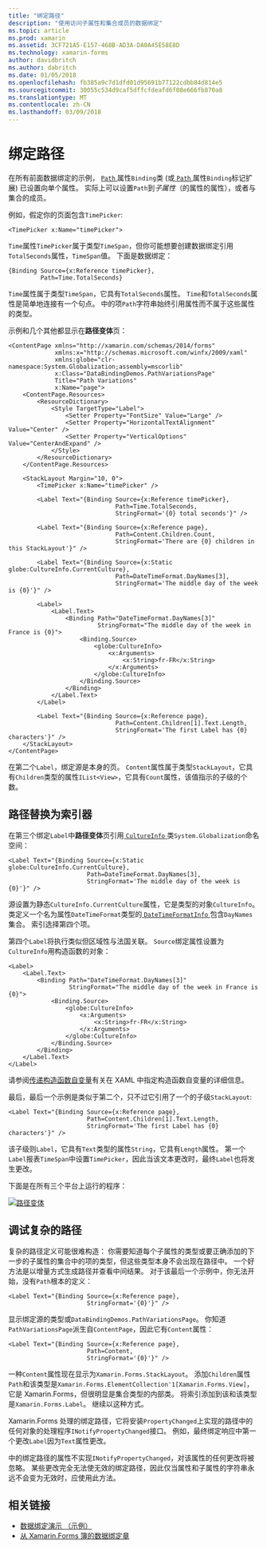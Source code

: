 ```yaml
---
title: "绑定路径"
description: "使用访问子属性和集合成员的数据绑定"
ms.topic: article
ms.prod: xamarin
ms.assetid: 3CF721A5-E157-468B-AD3A-DA0A45E58E8D
ms.technology: xamarin-forms
author: davidbritch
ms.author: dabritch
ms.date: 01/05/2018
ms.openlocfilehash: fb385a9c7d1dfd01d95691b77122cdbb84d814e5
ms.sourcegitcommit: 30055c534d9caf5dffcfdeafd6f08e666fb870a8
ms.translationtype: MT
ms.contentlocale: zh-CN
ms.lasthandoff: 03/09/2018
---
```

# <a name="binding-path"></a>绑定路径

在所有前面数据绑定的示例， [ `Path` ](https://developer.xamarin.com/api/property/Xamarin.Forms.Binding.Path/)属性`Binding`类 (或[ `Path` ](https://developer.xamarin.com/api/property/Xamarin.Forms.Xaml.BindingExtension.Path/)属性`Binding`标记扩展) 已设置向单个属性。 实际上可以设置`Path`到*子属性*（的属性的属性），或者与集合的成员。

例如，假定你的页面包含`TimePicker`:

```xaml
<TimePicker x:Name="timePicker">
```

`Time`属性`TimePicker`属于类型`TimeSpan`，但你可能想要创建数据绑定引用`TotalSeconds`属性，`TimeSpan`值。 下面是数据绑定：

```xaml
{Binding Source={x:Reference timePicker},
         Path=Time.TotalSeconds}
```
         
`Time`属性属于类型`TimeSpan`，它具有`TotalSeconds`属性。 `Time`和`TotalSeconds`属性是简单地连接有一个句点。 中的项`Path`字符串始终引用属性而不属于这些属性的类型。

示例和几个其他都显示在**路径变体**页：

```xaml
<ContentPage xmlns="http://xamarin.com/schemas/2014/forms"
             xmlns:x="http://schemas.microsoft.com/winfx/2009/xaml"
             xmlns:globe="clr-namespace:System.Globalization;assembly=mscorlib"
             x:Class="DataBindingDemos.PathVariationsPage"
             Title="Path Variations"
             x:Name="page">
    <ContentPage.Resources>
        <ResourceDictionary>
            <Style TargetType="Label">
                <Setter Property="FontSize" Value="Large" />
                <Setter Property="HorizontalTextAlignment" Value="Center" />
                <Setter Property="VerticalOptions" Value="CenterAndExpand" />
            </Style>
        </ResourceDictionary>
    </ContentPage.Resources>
    
    <StackLayout Margin="10, 0">
        <TimePicker x:Name="timePicker" />

        <Label Text="{Binding Source={x:Reference timePicker},
                              Path=Time.TotalSeconds,
                              StringFormat='{0} total seconds'}" />

        <Label Text="{Binding Source={x:Reference page},
                              Path=Content.Children.Count,
                              StringFormat='There are {0} children in this StackLayout'}" />
        
        <Label Text="{Binding Source={x:Static globe:CultureInfo.CurrentCulture},
                              Path=DateTimeFormat.DayNames[3],
                              StringFormat='The middle day of the week is {0}'}" />

        <Label>
            <Label.Text>
                <Binding Path="DateTimeFormat.DayNames[3]"
                         StringFormat="The middle day of the week in France is {0}">
                    <Binding.Source>
                        <globe:CultureInfo>
                            <x:Arguments>
                                <x:String>fr-FR</x:String>
                            </x:Arguments>
                        </globe:CultureInfo>
                    </Binding.Source>
                </Binding>
            </Label.Text>
        </Label>

        <Label Text="{Binding Source={x:Reference page},
                              Path=Content.Children[1].Text.Length,
                              StringFormat='The first Label has {0} characters'}" />
    </StackLayout>
</ContentPage>
```

在第二个`Label`，绑定源是本身的页。 `Content`属性属于类型`StackLayout`，它具有`Children`类型的属性`IList<View>`，它具有`Count`属性，该值指示的子级的个数。

## <a name="paths-with-indexers"></a>路径替换为索引器

在第三个绑定`Label`中**路径变体**页引用[ `CultureInfo` ](https://developer.xamarin.com/api/type/System.Globalization.CultureInfo/)类`System.Globalization`命名空间：

```xaml
<Label Text="{Binding Source={x:Static globe:CultureInfo.CurrentCulture},
                      Path=DateTimeFormat.DayNames[3],
                      StringFormat='The middle day of the week is {0}'}" />
```

源设置为静态`CultureInfo.CurrentCulture`属性，它是类型的对象`CultureInfo`。 类定义一个名为属性`DateTimeFormat`类型的[ `DateTimeFormatInfo` ](https://developer.xamarin.com/api/type/System.Globalization.DateTimeFormatInfo/)包含`DayNames`集合。 索引选择第四个项。

第四个`Label`将执行类似但区域性与法国关联。 `Source`绑定属性设置为`CultureInfo`用构造函数的对象：

```xaml
<Label>
    <Label.Text>
        <Binding Path="DateTimeFormat.DayNames[3]"
                 StringFormat="The middle day of the week in France is {0}">
            <Binding.Source>
                <globe:CultureInfo>
                    <x:Arguments>
                        <x:String>fr-FR</x:String>
                    </x:Arguments>
                </globe:CultureInfo>
            </Binding.Source>
        </Binding>
    </Label.Text>
</Label>
```

请参阅[传递构造函数自变量](~/xamarin-forms/xaml/passing-arguments.md#constructor_arguments)有关在 XAML 中指定构造函数自变量的详细信息。

最后，最后一个示例是类似于第二个，只不过它引用了一个的子级`StackLayout`:

```xaml
<Label Text="{Binding Source={x:Reference page},
                      Path=Content.Children[1].Text.Length,
                      StringFormat='The first Label has {0} characters'}" />
```

该子级则`Label`，它具有`Text`类型的属性`String`，它具有`Length`属性。 第一个`Label`报表`TimeSpan`中设置`TimePicker`，因此当该文本更改时，最终`Label`也将发生更改。

下面是在所有三个平台上运行的程序：

[![路径变体](binding-path-images/pathvariations-small.png "路径变体")](binding-path-images/pathvariations-large.png#lightbox "路径变体")

## <a name="debugging-complex-paths"></a>调试复杂的路径

复杂的路径定义可能很难构造： 你需要知道每个子属性的类型或要正确添加的下一步的子属性的集合中的项的类型，但这些类型本身不会出现在路径中。 一个好方法是以增量方式生成路径并查看中间结果。 对于该最后一个示例中，你无法开始，没有`Path`根本的定义：

```xaml
<Label Text="{Binding Source={x:Reference page},
                      StringFormat='{0}'}" />
```

显示绑定源的类型或`DataBindingDemos.PathVariationsPage`。 你知道`PathVariationsPage`派生自`ContentPage`，因此它有`Content`属性：

```xaml
<Label Text="{Binding Source={x:Reference page},
                      Path=Content,
                      StringFormat='{0}'}" />
```

一种`Content`属性现在显示为`Xamarin.Forms.StackLayout`。 添加`Children`属性`Path`和该类型是`Xamarin.Forms.ElementCollection'1[Xamarin.Forms.View]`，它是 Xamarin.Forms，但很明显是集合类型的内部类。 将索引添加到该和该类型是`Xamarin.Forms.Label`。 继续以这种方式。

Xamarin.Forms 处理的绑定路径，它将安装`PropertyChanged`上实现的路径中的任何对象的处理程序`INotifyPropertyChanged`接口。 例如，最终绑定响应中第一个更改`Label`因为`Text`属性更改。 

中的绑定路径的属性不实现`INotifyPropertyChanged`，对该属性的任何更改将被忽略。 某些更改完全无法使无效的绑定路径，因此仅当属性和子属性的字符串永远不会变为无效时，应使用此方法。



## <a name="related-links"></a>相关链接

- [数据绑定演示 （示例）](https://developer.xamarin.com/samples/xamarin-forms/DataBindingDemos/)
- [从 Xamarin.Forms 簿的数据绑定章](~/xamarin-forms/creating-mobile-apps-xamarin-forms/summaries/chapter16.md)
